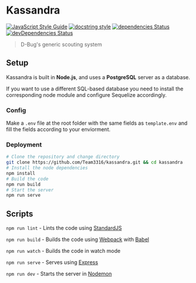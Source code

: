 # Kassandra 
[![JavaScript Style Guide](https://img.shields.io/badge/code_style-standard-brightgreen.svg)](https://standardjs.com) 
[![docstring style](https://img.shields.io/badge/docstring%20style-jsdocs-brightgreen.svg)](http://usejsdoc.org/)
[![dependencies Status](https://img.shields.io/david/Team3316/kassandra.svg)](https://david-dm.org/Team3316/kassandra) 
[![devDependencies Status](https://img.shields.io/david/dev/Team3316/kassandra.svg)](https://david-dm.org/Team3316/kassandra?type=dev) 
>D-Bug's generic scouting system

## Setup

Kassandra is built in **Node.js**, and uses a **PostgreSQL** server as a database.

If you want to use a different SQL-based database you need to install the corresponding node module and configure Sequelize accordingly.

### Config

Make a `.env` file at the root folder with the same fields as `template.env` and fill the fields according to your enviorment.

### Deployment

```Bash
# Clone the repository and change directory
git clone https://github.com/Team3316/kassandra.git && cd kassandra
# Install the node dependencies
npm install
# Build the code
npm run build
# Start the server
npm run serve
```

## Scripts

`npm run lint` - Lints the code using [StandardJS](https://standardjs.com/)

`npm run build` - Builds the code using [Webpack](https://webpack.js.org/) with [Babel](https://babeljs.io/)

`npm run watch` - Builds the code in watch mode

`npm run serve` - Serves using [Express](https://expressjs.com/)

`npm run dev` - Starts the server in [Nodemon](https://nodemon.io/) 
